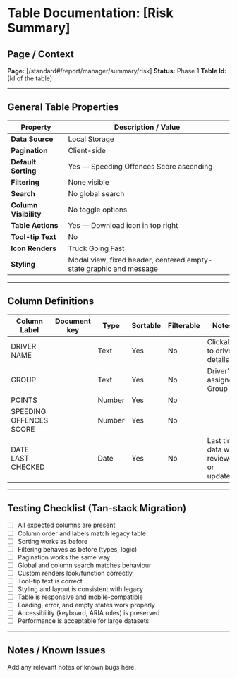 # Table Documentation: [Risk Summary]

## Page / Context
**Page:** [/standard#/report/manager/summary/risk]
**Status:** Phase 1
**Table Id:** [Id of the table]

---

## General Table Properties

| Property             | Description / Value |
|----------------------|---------------------|
| **Data Source**      | Local Storage |
| **Pagination**       | Client-side |
| **Default Sorting**  | Yes — Speeding Offences Score ascending |
| **Filtering**        | None visible |
| **Search**           | No global search |
| **Column Visibility**| No toggle options |
| **Table Actions**    | Yes — Download icon in top right |
| **Tool-tip Text**    | No |
| **Icon Renders**     | Truck Going Fast |
| **Styling**          | Modal view, fixed header, centered empty-state graphic and message |

---

## Column Definitions

| Column Label             | Document key              | Type     | Sortable | Filterable | Notes                                        |
|--------------------------|---------------------------|----------|----------|------------|----------------------------------------------|
| DRIVER NAME              |                           | Text     | Yes      | No         | Clickable to driver details                    |
| GROUP                    |                           | Text     | Yes      | No         | Driver's assigned Group                     |
| POINTS                   |                           | Number   | Yes      | No         |           |
| SPEEDING OFFENCES SCORE  |                           | Number   | Yes      | No         |   |
| DATE LAST CHECKED        |                           | Date     | Yes      | No         | Last time data was reviewed or updated       |

---

## Testing Checklist (Tan-stack Migration)

- [ ] All expected columns are present
- [ ] Column order and labels match legacy table
- [ ] Sorting works as before
- [ ] Filtering behaves as before (types, logic)
- [ ] Pagination works the same way
- [ ] Global and column search matches behaviour
- [ ] Custom renders look/function correctly
- [ ] Tool-tip text is correct
- [ ] Styling and layout is consistent with legacy
- [ ] Table is responsive and mobile-compatible
- [ ] Loading, error, and empty states work properly
- [ ] Accessibility (keyboard, ARIA roles) is preserved
- [ ] Performance is acceptable for large datasets

---

## Notes / Known Issues

Add any relevant notes or known bugs here.

